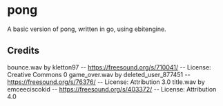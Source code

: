 # pong

A basic version of pong, written in go, using ebitengine.

## Credits

bounce.wav by kletton97 -- https://freesound.org/s/710041/ -- License: Creative Commons 0
game_over.wav by deleted_user_877451 -- https://freesound.org/s/76376/ -- License: Attribution 3.0
title.wav by emceeciscokid -- https://freesound.org/s/403372/ -- License: Attribution 4.0
